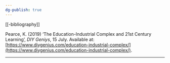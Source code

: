 ```yaml
---
dg-publish: true
---
```

[[-bibliography]]

Pearce, K. (2019) ‘The Education-Industrial Complex and 21st Century Learning’, _DIY Geniys_, 15 July. Available at: [https://www.diygenius.com/education-industrial-complex/](https://www.diygenius.com/education-industrial-complex/).

---

